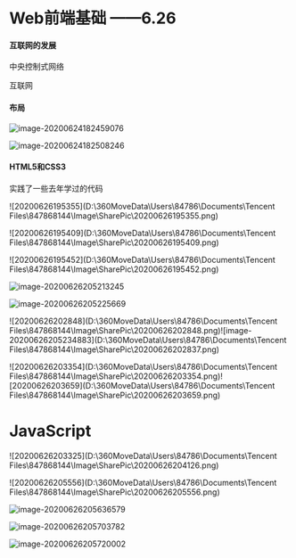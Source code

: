 # **Web**前端基**础** ——6.26

#### 互联网的发展

中央控制式网络

互联网

#### 布局

![image-20200624182459076](C:\Users\84786\AppData\Roaming\Typora\typora-user-images\image-20200624182459076.png)

![image-20200624182508246](C:\Users\84786\AppData\Roaming\Typora\typora-user-images\image-20200624182508246.png)



#### **HTML5**和CSS3

实践了一些去年学过的代码

![20200626195355](D:\360MoveData\Users\84786\Documents\Tencent Files\847868144\Image\SharePic\20200626195355.png)



![20200626195409](D:\360MoveData\Users\84786\Documents\Tencent Files\847868144\Image\SharePic\20200626195409.png)

![20200626195452](D:\360MoveData\Users\84786\Documents\Tencent Files\847868144\Image\SharePic\20200626195452.png)

![image-20200626205213245](C:\Users\84786\AppData\Roaming\Typora\typora-user-images\image-20200626205213245.png)

![image-20200626205225669](C:\Users\84786\AppData\Roaming\Typora\typora-user-images\image-20200626205225669.png)

![20200626202848](D:\360MoveData\Users\84786\Documents\Tencent Files\847868144\Image\SharePic\20200626202848.png)![image-20200626205234883](D:\360MoveData\Users\84786\Documents\Tencent Files\847868144\Image\SharePic\20200626202837.png)

![20200626203354](D:\360MoveData\Users\84786\Documents\Tencent Files\847868144\Image\SharePic\20200626203354.png)![20200626203659](D:\360MoveData\Users\84786\Documents\Tencent Files\847868144\Image\SharePic\20200626203659.png)

# JavaScript

![20200626203325](D:\360MoveData\Users\84786\Documents\Tencent Files\847868144\Image\SharePic\20200626204126.png)

![20200626205556](D:\360MoveData\Users\84786\Documents\Tencent Files\847868144\Image\SharePic\20200626205556.png)

![image-20200626205636579](C:\Users\84786\AppData\Roaming\Typora\typora-user-images\image-20200626205636579.png)

![image-20200626205703782](C:\Users\84786\AppData\Roaming\Typora\typora-user-images\image-20200626205703782.png)

![image-20200626205720002](C:\Users\84786\AppData\Roaming\Typora\typora-user-images\image-20200626205720002.png)